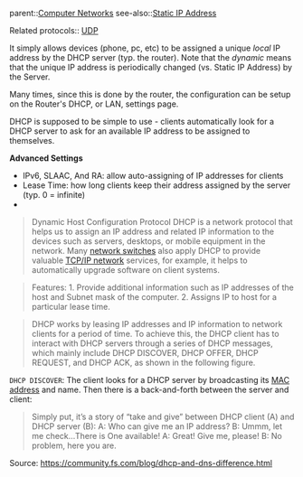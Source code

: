 parent::[Computer Networks](Computer%20Networks)
see-also::[Static IP Address](Static%20IP%20Address)

Related protocols:: [UDP](UDP)

It simply allows devices (phone, pc, etc) to be assigned a unique _local_ IP address by the DHCP server (typ. the router). Note that the _dynamic_ means that the unique IP address is periodically changed (vs. Static IP Address) by the Server. 

Many times, since this is done by the router, the configuration can be setup on the Router's DHCP, or LAN, settings page.

DHCP is supposed to be simple to use - clients automatically look for a DHCP server to ask for an available IP address to be assigned to themselves.

**Advanced Settings**
- IPv6, SLAAC, And RA: allow auto-assigning of IP addresses for clients
- Lease Time: how long clients keep their address assigned by the server (typ. 0 = infinite)
-  

> Dynamic Host Configuration Protocol DHCP is a network protocol that helps us to assign an IP address and related IP information to the devices such as servers, desktops, or mobile equipment in the network. Many [network switches](https://www.fs.com/c/network-switches-3079?c_site=community&c_ctype=knowledge&c_from=wordlink&c_cat=BMCS220008-Enterprise_Switches-Wiki&c_rel=19545) also apply DHCP to provide valuable [TCP/IP network](https://community.fs.com/blog/tcpip-vs-osi-whats-the-difference-between-the-two-models.html) services, for example, it helps to automatically upgrade software on client systems.

> Features: 1. Provide additional information such as IP addresses of the host and Subnet mask of the computer. 2. Assigns IP to host for a particular lease time.

> DHCP works by leasing IP addresses and IP information to network clients for a period of time. To achieve this, the DHCP client has to interact with DHCP servers through a series of DHCP messages, which mainly include DHCP DISCOVER, DHCP OFFER, DHCP REQUEST, and DHCP ACK, as shown in the following figure.

`DHCP DISCOVER`: The client looks for a DHCP server by broadcasting its [MAC address](MAC%20address) and name.
Then there is a back-and-forth between the server and client:

> Simply put, it’s a story of “take and give” between DHCP client (A) and DHCP server (B):
> A: Who can give me an IP address?
> B: Ummm, let me check…There is One available!
> A: Great! Give me, please!
> B: No problem, here you are.

Source: https://community.fs.com/blog/dhcp-and-dns-difference.html

